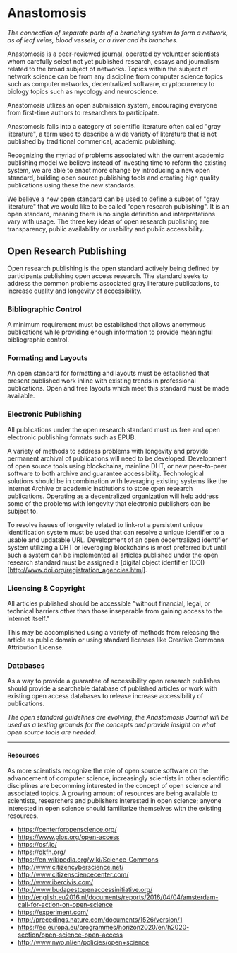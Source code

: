 # Anastomosis
*The connection of separate parts of a branching system to form a network, as of leaf veins, blood vessels, or a river and its branches.*

Anastomosis is a peer-reviewed journal, operated by volunteer scientists whom carefully select not yet published research, essays and journalism related to the broad subject of networks. Topics within the subject of network science can be from any discipline from computer science topics such as computer networks, decentralized software, cryptocurrency to biology topics such as mycology and neuroscience.

Anastomosis utlizes an open submission system, encouraging everyone from first-time authors to researchers to  participate.

Anastomosis falls into a category of scientific literature often called "gray literature", a term used to describe a wide variety of literature that is not published by traditional commerical, academic publishing. 

Recognizing the myriad of problems associated with the current academic publishing model we believe instead of investing time to reform the existing system, we are able to enact more change by introducing a new open standard, building open source publishing tools and creating high quality publications using these the new standards.

We believe a new open standard can be used to define a subset of "gray literature" that we would like to be called "open research publishing". It is an open standard, meaning there is no single definition and interpretations vary with usage. The three key ideas of open research publishing are transparency, public availability or usability and public accessibility. 

## Open Research Publishing
Open research publishing is the open standard actively being defined by participants publishing open access research. The standard seeks to address the common problems associated gray literature publications, to increase quality and longevity of accessibility.

### Bibliographic Control
A minimum requirement must be established that allows anonymous publications while providing enough information to provide meaningful bibliographic control.

### Formating and Layouts
An open standard for formatting and layouts must be established that present published work inline with existing trends in professional publications. Open and free layouts which meet this standard must be made available.

### Electronic Publishing 
All publications under the open research standard must us free and open electronic publishing formats such as EPUB.

A variety of methods to address problems with longevity and provide permanent archival of publications will need to be developed. Development of open source tools using blockchains, mainline DHT, or new peer-to-peer software to both archive and guarantee accessibility. Technological solutions should be in combination with leveraging existing systems like the Internet Archive or academic institutions to store open research publications. Operating as a decentralized organization will help address some of the problems with longevity that electronic publishers can be subject to.

To resolve issues of longevity related to link-rot a persistent unique identification system must be used that can resolve a unique identifier to a usable and updatable URL. Development of an open decentralized identifier system utilizing a DHT or leveraging blockchains is most preferred but until such a system can be implemented all articles published under the open research standard must be assigned a [digital object identifier (DOI)[http://www.doi.org/registration_agencies.html].

### Licensing & Copyright
All articles published should be accessible "without financial, legal, or technical barriers other than those inseparable from gaining access to the internet itself."

This may be accomplished using a variety of methods from releasing the article as public domain or using standard licenses like Creative Commons Attribution License. 
 
### Databases
As a way to provide a guarantee of accessibility open research publishes should provide a searchable database of published articles or work with existing open access databases to release increase accessibility of publications.

*The open standard guidelines are evolving, the Anastomosis Journal will be used as a testing grounds for the concepts and provide insight on what open source tools are needed.*

---

#### Resources
As more scientists recognize the role of open source software on the advancement of computer science, increasingly scientists in other scientific disciplines are becomming interested in the concept of open science and associated topics. A growing amount of resources are being available to scientists, researchers and publishers interested in open science; anyone interested in open science should familiarize themselves with the existing resources.

* https://centerforopenscience.org/
* https://www.plos.org/open-access
* https://osf.io/
* https://okfn.org/
* https://en.wikipedia.org/wiki/Science_Commons
* http://www.citizencyberscience.net/
* http://www.citizensciencecenter.com/
* http://www.ibercivis.com/
* http://www.budapestopenaccessinitiative.org/
* http://english.eu2016.nl/documents/reports/2016/04/04/amsterdam-call-for-action-on-open-science
* https://experiment.com/
* http://precedings.nature.com/documents/1526/version/1
* https://ec.europa.eu/programmes/horizon2020/en/h2020-section/open-science-open-access
* http://www.nwo.nl/en/policies/open+science


